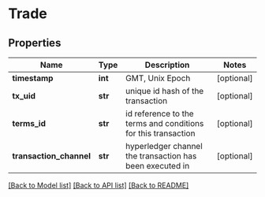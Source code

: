 # Trade

## Properties
Name | Type | Description | Notes
------------ | ------------- | ------------- | -------------
**timestamp** | **int** | GMT, Unix Epoch | [optional] 
**tx_uid** | **str** | unique id hash of the transaction | [optional] 
**terms_id** | **str** | id reference to the terms and conditions for this transaction | [optional] 
**transaction_channel** | **str** | hyperledger channel the transaction has been executed in | [optional] 

[[Back to Model list]](../README.md#documentation-for-models) [[Back to API list]](../README.md#documentation-for-api-endpoints) [[Back to README]](../README.md)


